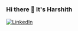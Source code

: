 ### Hi there 👋 It's Harshith

[![LinkedIn](https://img.shields.io/badge/LinkedIn-%230077B5.svg?logo=linkedin&logoColor=white)](https://www.linkedin.com/in/harshith-sd/)

<!--
**harshith-ds/harshith-ds** is a ✨ _special_ ✨ repository because its `README.md` (this file) appears on your GitHub profile.

Here are some ideas to get you started:

- 🔭 I’m currently working on ...
- 🌱 I’m currently learning ...
- 👯 I’m looking to collaborate on ...
- 🤔 I’m looking for help with ...
- 💬 Ask me about ...
- 📫 How to reach me: ...
- 😄 Pronouns: ...
- ⚡ Fun fact: ...
-->
